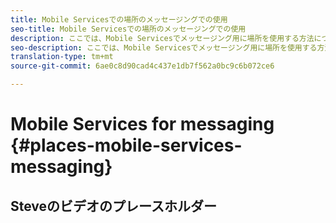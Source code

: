 ```yaml
---
title: Mobile Servicesでの場所のメッセージングでの使用
seo-title: Mobile Servicesでの場所のメッセージングでの使用
description: ここでは、Mobile Servicesでメッセージング用に場所を使用する方法について説明します。
seo-description: ここでは、Mobile Servicesでメッセージング用に場所を使用する方法について説明します。
translation-type: tm+mt
source-git-commit: 6ae0c8d90cad4c437e1db7f562a0bc9c6b072ce6

---
```



# Mobile Services for messaging {#places-mobile-services-messaging}



## Steveのビデオのプレースホルダー


